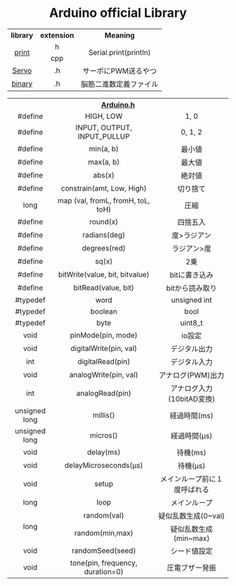 <h1 align="center">Arduino official Library</h1>
    

<table align="center">

  <tr align="center">
    <th>library</th>
    <th>extension</th>
    <th>Meaning</th>
  </tr>
  
  <tr align="center">
    <td rowspan="2"><a href="/Print.h">print</a></td>
    <td>h</td>
    <td rowspan="2">Serial.print(println)</td>
  </tr>
  
  <tr align="center">
    <td>cpp</td>
  </tr>
  
  <tr align="center">
    <td><a href="/Servo.h">Servo</a></td>
    <td>.h</td>
    <td>サーボにPWM送るやつ</td>
  </tr>
  
  <tr align="center">
    <td><a href="/binary.h">binary</a></td>
    <td>.h</td>
    <td>脳筋二進数定義ファイル</td>
  </tr>

</table>


<table align="center">
 <tr align="center">
    <th colspan="3"><a href="/Arduino.h">Arduino.h</a></th>
 </tr>
  
  <tr align="center">
    <td>#define</td>
    <td>HIGH, LOW</td>
    <td>1, 0</td>
  </tr>
  
  <tr align="center">
    <td>#define</td>
    <td>INPUT, OUTPUT, INPUT_PULLUP</td>
    <td>0, 1, 2</td>
  </tr>
  
  <tr align="center">
    <td>#define</td>
    <td>min(a, b)</td>
    <td>最小値</td>
  </tr>
  
  <tr align="center">
    <td>#define</td>
    <td>max(a, b)</td>
    <td>最大値</td>
  </tr>
  
  <tr align="center">
    <td>#define</td>
    <td>abs(x)</td>
    <td>絶対値</td>
  </tr>
  
  <tr align="center">
    <td>#define</td>
    <td>constrain(amt, Low, High)</td>
    <td>切り捨て</td>
  </tr>
  
  <tr align="center">
    <td>long</td>
    <td>map (val, fromL, fromH, toL, toH)</td>
    <td>圧縮</td>
  </tr>
  
  <tr align="center">
    <td>#define</td>
    <td>round(x)</td>
    <td>四捨五入</td>
  </tr>
  
  <tr align="center">
    <td>#define</td>
    <td>radians(deg)</td>
    <td>度>ラジアン</td>
  </tr>
  
  <tr align="center">
    <td>#define</td>
    <td>degrees(red)</td>
    <td>ラジアン>度</td>
  </tr>
  
  <tr align="center">
    <td>#define</td>
    <td>sq(x)</td>
    <td>2乗</td>
  </tr>
  
  <tr align="center">
    <td>#define</td>
    <td>bitWrite(value, bit, bitvalue)</td>
    <td>bitに書き込み</td>
  </tr>
  
  <tr align="center">
    <td>#define</td>
    <td>bitRead(value, bit)</td>
    <td>bitから読み取り</td>
  </tr>
  
  <tr align="center">
    <td>#typedef</td>
    <td>word</td>
    <td>unsigned int</td>
  </tr>
  
  <tr align="center">
    <td>#typedef</td>
    <td>boolean</td>
    <td>bool</td>
  </tr>
  
  <tr align="center">
    <td>#typedef</td>
    <td>byte</td>
    <td>uint8_t</td>
  </tr>
  
  <tr align="center">
    <td>void</td>
    <td>pinMode(pin, mode)</td>
    <td>io設定</td>
  </tr>
  
  <tr align="center">
    <td>void</td>
    <td>digitalWrite(pin, val)</td>
    <td>デジタル出力</td>
  </tr>
  
  <tr align="center">
    <td>int</td>
    <td>digitalRead(pin)</td>
    <td>デジタル入力</td>
  </tr>
  
  <tr align="center">
    <td>void</td>
    <td>analogWrite(pin, val)</td>
    <td>アナログ(PWM)出力</td>
  </tr>
  
  <tr align="center">
    <td>int</td>
    <td>analogRead(pin)</td>
    <td>アナログ入力(10bitAD変換)</td>
  </tr>
  
  <tr align="center">
    <td>unsigned long</td>
    <td>millis()</td>
    <td>経過時間(ms)</td>
  </tr>
  
  <tr align="center">
    <td>unsigned long</td>
    <td>micros()</td>
    <td>経過時間(μs)</td>
  </tr>
  
  <tr align="center">
    <td>void</td>
    <td>delay(ms)</td>
    <td>待機(ms)</td>
  </tr>
  
  <tr align="center">
    <td>void</td>
    <td>delayMicroseconds(μs)</td>
    <td>待機(μs)</td>
  </tr>
  
  <tr align="center">
    <td>void</td>
    <td>setup</td>
    <td>メインループ前に１度呼ばれる</td>
  </tr>
  
  <tr align="center">
    <td>long</td>
    <td>loop</td>
    <td>メインループ</td>
  </tr>
  
  <tr align="center">
    <td rowspan="2">long</td>
    <td>random(val)</td>
    <td>疑似乱数生成(0~val)</td>
  </tr>
  
  <tr align="center">
    <td>random(min,max)</td>
    <td>疑似乱数生成(min~max)</td>
  </tr>
  
  <tr align="center">
    <td>void</td>
    <td>randomSeed(seed)</td>
    <td>シード値設定</td>
  </tr>
  
  <tr align="center">
    <td>void</td>
    <td>tone(pin, frequency, duration=0)</td>
    <td>圧電ブザー発振</td>
  </tr>
  
</table>
